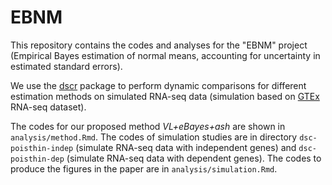# EBNM

This repository contains the codes and analyses for the "EBNM" project (Empirical Bayes estimation of normal means, accounting for uncertainty in estimated standard errors).

We use the [dscr](https://github.com/stephens999/dscr) package to perform dynamic comparisons for different estimation methods on simulated RNA-seq data (simulation based on [GTEx](https://gtexportal.org/home/) RNA-seq dataset).

The codes for our proposed method *VL+eBayes+ash* are shown in `analysis/method.Rmd`. The codes of simulation studies are in directory `dsc-poisthin-indep` (simulate RNA-seq data with independent genes) and `dsc-poisthin-dep` (simulate RNA-seq data with dependent genes). The codes to produce the figures in the paper are in `analysis/simulation.Rmd`.

